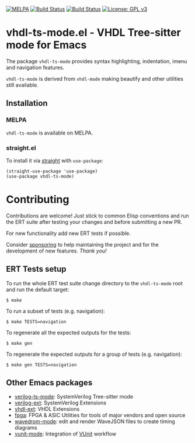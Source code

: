 [![MELPA](https://melpa.org/packages/vhdl-ts-mode-badge.svg)](https://melpa.org/#/vhdl-ts-mode)
[![Build Status](https://github.com/gmlarumbe/vhdl-ts-mode/workflows/ERT-straight/badge.svg)](https://github.com/gmlarumbe/vhdl-ts-mode/actions/workflows/build_straight.yml)
[![Build Status](https://github.com/gmlarumbe/vhdl-ts-mode/workflows/ERT-package-el/badge.svg)](https://github.com/gmlarumbe/vhdl-ts-mode/actions/workflows/build_package.yml)
[![License: GPL v3](https://img.shields.io/badge/License-GPL%20v3-blue.svg)](https://www.gnu.org/licenses/gpl-3.0)
<!-- [![MELPA Stable](https://stable.melpa.org/packages/vhdl-ts-mode-badge.svg)](https://stable.melpa.org/#/vhdl-ts-mode) -->

# vhdl-ts-mode.el - VHDL Tree-sitter mode for Emacs #

The package `vhdl-ts-mode` provides syntax highlighting,
indentation, imenu and navigation features.

`vhdl-ts-mode` is derived from `vhdl-mode` making beautify and other utilities still available.

<!-- For more information see the [wiki](https://github.com/gmlarumbe/vhdl-ts-mode/wiki/Tree-sitter). -->


## Installation ##

### MELPA ###

`vhdl-ts-mode` is available on MELPA.

### straight.el ###

To install it via [straight](https://github.com/radian-software/straight.el) with `use-package`:

```emacs-lisp
(straight-use-package 'use-package)
(use-package vhdl-ts-mode)
```

# Contributing #

Contributions are welcome! Just stick to common Elisp conventions and run the ERT suite after testing your changes and before submitting a new PR.

For new functionality add new ERT tests if possible.

Consider [sponsoring](https://github.com/sponsors/gmlarumbe) to help
maintaining the project and for the development of new features. *Thank you!*

## ERT Tests setup ###

To run the whole ERT test suite change directory to the `vhdl-ts-mode` root and run the default target:

```shell
$ make
```

To run a subset of tests (e.g. navigation):

```shell
$ make TESTS=navigation
```

To regenerate all the expected outputs for the tests:

```shell
$ make gen
```

To regenerate the expected outputs for a group of tests (e.g. navigation):

```shell
$ make gen TESTS=navigation
```

## Other Emacs packages
* [verilog-ts-mode](https://github.com/gmlarumbe/verilog-ts-mode): SystemVerilog Tree-sitter mode
* [verilog-ext](https://github.com/gmlarumbe/verilog-ext): SystemVerilog Extensions
* [vhdl-ext](https://github.com/gmlarumbe/vhdl-ext): VHDL Extensions
* [fpga](https://github.com/gmlarumbe/fpga): FPGA & ASIC Utilities for tools of major vendors and open source
* [wavedrom-mode](https://github.com/gmlarumbe/wavedrom-mode): edit and render WaveJSON files to create timing diagrams
* [vunit-mode](https://github.com/embed-me/vunit-mode.git): Integration of [VUnit](https://github.com/VUnit/vunit) workflow
